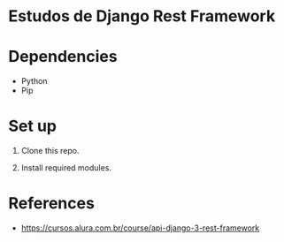  # Estudos de Django Rest Framework

# Dependencies

- Python
- Pip

# Set up
 1) Clone this repo.
 
 2) Install required modules.



# References 

- https://cursos.alura.com.br/course/api-django-3-rest-framework